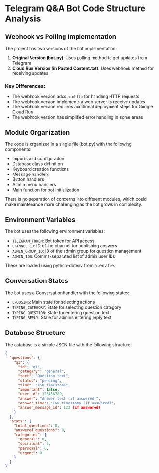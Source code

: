 # Telegram Q&A Bot Code Structure Analysis

## Webhook vs Polling Implementation

The project has two versions of the bot implementation:
1. **Original Version (bot.py)**: Uses polling method to get updates from Telegram
2. **Cloud Run Version (in Pasted Content.txt)**: Uses webhook method for receiving updates

### Key Differences:
- The webhook version adds `aiohttp` for handling HTTP requests
- The webhook version implements a web server to receive updates
- The webhook version requires additional deployment steps for Google Cloud Run
- The webhook version has simplified error handling in some areas

## Module Organization

The code is organized in a single file (bot.py) with the following components:
- Imports and configuration
- Database class definition
- Keyboard creation functions
- Message handlers
- Button handlers
- Admin menu handlers
- Main function for bot initialization

There is no separation of concerns into different modules, which could make maintenance more challenging as the bot grows in complexity.

## Environment Variables

The bot uses the following environment variables:
- `TELEGRAM_TOKEN`: Bot token for API access
- `CHANNEL_ID`: ID of the channel for publishing answers
- `ADMIN_GROUP_ID`: ID of the admin group for question management
- `ADMIN_IDS`: Comma-separated list of admin user IDs

These are loaded using python-dotenv from a .env file.

## Conversation States

The bot uses a ConversationHandler with the following states:
- `CHOOSING`: Main state for selecting actions
- `TYPING_CATEGORY`: State for selecting question category
- `TYPING_QUESTION`: State for entering question text
- `TYPING_REPLY`: State for admins entering reply text

## Database Structure

The database is a simple JSON file with the following structure:
```json
{
  "questions": {
    "q1": {
      "id": "q1",
      "category": "general",
      "text": "Question text",
      "status": "pending",
      "time": "ISO timestamp",
      "important": false,
      "user_id": 123456789,
      "answer": "Answer text (if answered)",
      "answer_time": "ISO timestamp (if answered)",
      "answer_message_id": 123 (if answered)
    }
  },
  "stats": {
    "total_questions": 0,
    "answered_questions": 0,
    "categories": {
      "general": 0,
      "spiritual": 0,
      "personal": 0,
      "urgent": 0
    }
  }
}
```
